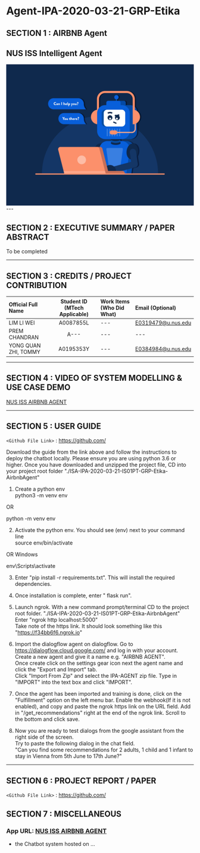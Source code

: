 ﻿# Agent-IPA-2020-03-21-GRP-Etika

## SECTION 1 : AIRBNB Agent
## NUS ISS Intelligent Agent
<img src="Images/chatbot.png"
     style="float: left; margin-right: 0px;" />

<br>
---

## SECTION 2 : EXECUTIVE SUMMARY / PAPER ABSTRACT

To be completed

---

## SECTION 3 : CREDITS / PROJECT CONTRIBUTION

| Official Full Name  | Student ID (MTech Applicable)  | Work Items (Who Did What) | Email (Optional) |
| :------------ |:---------------:| :-----| :-----|
| LIM LI WEI | A0087855L | --- | E0319479@u.nus.edu |
| PREM CHANDRAN | A--- | --- | --- |
| YONG QUAN ZHI, TOMMY | A0195353Y | ---| E0384984@u.nus.edu |

---

## SECTION 4 : VIDEO OF SYSTEM MODELLING & USE CASE DEMO

[NUS ISS AIRBNB AGENT](https://youtube.com)


---

## SECTION 5 : USER GUIDE

`<Github File Link>` : <https://github.com/>

Download the guide from the link above and follow the instructions to deploy the chatbot locally.
Please ensure you are using python 3.6 or higher.
Once you have downloaded and unzipped the project file, CD into your project root folder "./ISA-IPA-2020-03-21-IS01PT-GRP-Etika-AirbnbAgent"

1. Create a python env <br>
python3 -m venv env

OR

python -m venv env

2. Activate the python env. You should see (env) next to your command line <br>
source env/bin/activate

OR Windows

env\Scripts\activate

3. Enter "pip install -r requirements.txt". This will install the required dependencies.

4. Once installation is complete, enter " flask run".

5. Launch ngrok. With a new command prompt/terminal CD to the project root folder. "./ISA-IPA-2020-03-21-IS01PT-GRP-Etika-AirbnbAgent" <br>
Enter "ngrok http localhost:5000" <br>
Take note of the https link. It should look something like this "https://f34bb6f6.ngrok.io"

6. Import the dialogflow agent on dialogflow. Go to https://dialogflow.cloud.google.com/ and log in with your account. <br>
Create a new agent and give it a name e.g. "AIRBNB AGENT". <br>
Once create click on the settings gear icon next the agent name and click the "Export and Import" tab. <br>
Click "Import From Zip" and select the IPA-AGENT zip file. Type in "IMPORT" into the text box and click "IMPORT".

7. Once the agent has been imported and training is done, click on the "Fulfillment" option on the left menu bar. Enable the webhook(If it is not enabled), and
copy and paste the ngrok https link on the URL field. Add in "/get_recommendations" right at the end of the ngrok link. Scroll to the bottom and click save.

8. Now you are ready to test dialogs from the google assistant from the right side of the screen. <br>
Try to paste the following dialog in the chat field. <br>
"Can you find some recommendations for 2 adults, 1 child and 1 infant to stay in Vienna from 5th June to 17th June?"

---

## SECTION 6 : PROJECT REPORT / PAPER

`<Github File Link>` : <https://github.com/>

## SECTION 7 : MISCELLANEOUS

### App URL: [NUS ISS AIRBNB AGENT]()
- the Chatbot system hosted on ...
